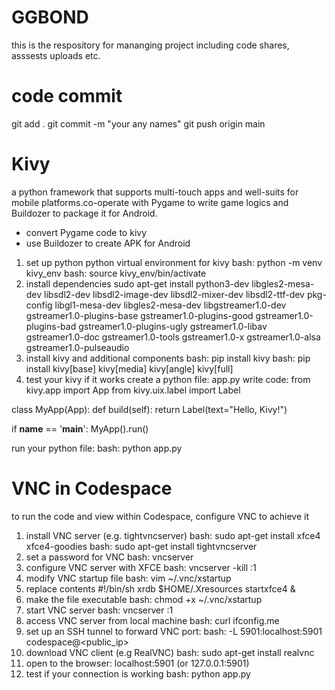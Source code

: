 # GGBOND
this is the respository for mananging project including code shares, asssests uploads etc.

# code commit
git add .
git commit -m "your any names"
git push origin main


# Kivy
a python framework that supports multi-touch apps and well-suits for mobile platforms.co-operate with Pygame to write game logics and Buildozer to package it for Android. 
- convert Pygame code to kivy
- use Buildozer to create APK for Android

1. set up python python virtual environment for kivy
bash: python -m venv kivy_env
bash: source kivy_env/bin/activate
2. install dependencies
sudo apt-get install python3-dev libgles2-mesa-dev libsdl2-dev libsdl2-image-dev libsdl2-mixer-dev libsdl2-ttf-dev pkg-config libgl1-mesa-dev libgles2-mesa-dev libgstreamer1.0-dev gstreamer1.0-plugins-base gstreamer1.0-plugins-good gstreamer1.0-plugins-bad gstreamer1.0-plugins-ugly gstreamer1.0-libav gstreamer1.0-doc gstreamer1.0-tools gstreamer1.0-x gstreamer1.0-alsa gstreamer1.0-pulseaudio
3. install kivy and additional components
bash: pip install kivy
bash: pip install kivy[base] kivy[media] kivy[angle] kivy[full]
4. test your kivy if it works
create a python file: app.py
write code:
from kivy.app import App
from kivy.uix.label import Label

class MyApp(App):
    def build(self):
        return Label(text="Hello, Kivy!")

if __name__ == '__main__':
    MyApp().run()

run your python file:
bash: python app.py


# VNC in Codespace
to run the code and view within Codespace, configure VNC to achieve it
1. install VNC server (e.g. tightvncserver)
bash: sudo apt-get install xfce4 xfce4-goodies
bash: sudo apt-get install tightvncserver
2. set a password for VNC
bash: vncserver
3. configure VNC server with XFCE
bash: vncserver -kill :1
4. modify VNC startup file
bash: vim ~/.vnc/xstartup
5. replace contents 
#!/bin/sh
xrdb $HOME/.Xresources
startxfce4 &
6. make the file executable
bash: chmod +x ~/.vnc/xstartup 
7. start VNC server
bash: vncserver :1
8. access VNC server from local machine
bash: curl ifconfig.me
9. set up an SSH tunnel to forward VNC port:
bash: -L 5901:localhost:5901 codespace@<public_ip>
10. download VNC client (e.g RealVNC)
bash: sudo apt-get install realvnc
11. open to the browser: localhost:5901 (or 127.0.0.1:5901)
12. test if your connection is working
bash: python app.py



